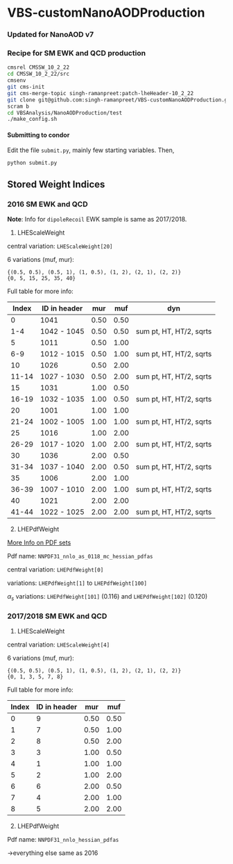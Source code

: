 # VBS-customNanoAODProduction

### Updated for NanoAOD v7

### Recipe for SM EWK and QCD production

```bash
cmsrel CMSSW_10_2_22
cd CMSSW_10_2_22/src
cmsenv
git cms-init
git cms-merge-topic singh-ramanpreet:patch-lheHeader-10_2_22
git clone git@github.com:singh-ramanpreet/VBS-customNanoAODProduction.git VBSAnalysis
scram b
cd VBSAnalysis/NanoAODProduction/test
./make_config.sh
```

#### Submitting to condor
Edit the file `submit.py`, mainly few starting variables. Then,
```
python submit.py
```

## Stored Weight Indices

### 2016 SM EWK and QCD

**Note**: Info for `dipoleRecoil` EWK sample is same as 2017/2018. 

1. LHEScaleWeight

central variation: `LHEScaleWeight[20]`

6 variations (muf, mur): 
```
{(0.5, 0.5), (0.5, 1), (1, 0.5), (1, 2), (2, 1), (2, 2)}
{0, 5, 15, 25, 35, 40}
```

Full table for more info:

| Index |  ID in header  |  mur  |  muf  |  dyn                    |
| ----- | -------------- | ----- | ----- | ----------------------- |
|  0    | 1041           |  0.50 | 0.50  |                         |
|  1-4  | 1042 - 1045    |  0.50 | 0.50  | sum pt, HT, HT/2, sqrts |
|  5    | 1011           |  0.50 | 1.00  |                         |
|  6-9  | 1012 - 1015    |  0.50 | 1.00  | sum pt, HT, HT/2, sqrts |
| 10    | 1026           |  0.50 | 2.00  |                         |
| 11-14 | 1027 - 1030    |  0.50 | 2.00  | sum pt, HT, HT/2, sqrts |
| 15    | 1031           |  1.00 | 0.50  |                         |
| 16-19 | 1032 - 1035    |  1.00 | 0.50  | sum pt, HT, HT/2, sqrts |
| 20    | 1001           |  1.00 | 1.00  |                         |
| 21-24 | 1002 - 1005    |  1.00 | 1.00  | sum pt, HT, HT/2, sqrts |
| 25    | 1016           |  1.00 | 2.00  |                         |
| 26-29 | 1017 - 1020    |  1.00 | 2.00  | sum pt, HT, HT/2, sqrts |
| 30    | 1036           |  2.00 | 0.50  |                         |
| 31-34 | 1037 - 1040    |  2.00 | 0.50  | sum pt, HT, HT/2, sqrts |
| 35    | 1006           |  2.00 | 1.00  |                         |
| 36-39 | 1007 - 1010    |  2.00 | 1.00  | sum pt, HT, HT/2, sqrts |
| 40    | 1021           |  2.00 | 2.00  |                         |
| 41-44 | 1022 - 1025    |  2.00 | 2.00  | sum pt, HT, HT/2, sqrts |

2. LHEPdfWeight

[More Info on PDF sets](https://lhapdf.hepforge.org/pdfsets.html)

Pdf name: `NNPDF31_nnlo_as_0118_mc_hessian_pdfas`

central variation: `LHEPdfWeight[0]`

variations: `LHEPdfWeight[1]` to `LHEPdfWeight[100]`

$\alpha_s$ variations: `LHEPdfWeight[101]` (0.116) and `LHEPdfWeight[102]` (0.120)


### 2017/2018 SM EWK and QCD

1. LHEScaleWeight

central variation: `LHEScaleWeight[4]`

6 variations (muf, mur): 
```
{(0.5, 0.5), (0.5, 1), (1, 0.5), (1, 2), (2, 1), (2, 2)}
{0, 1, 3, 5, 7, 8}
```

Full table for more info:

| Index |  ID in header  |  mur  |  muf  |
| ----- | -------------- | ----- | ----- |
|  0    | 9              | 0.50  | 0.50  |
|  1    | 7              | 0.50  | 1.00  |
|  2    | 8              | 0.50  | 2.00  |
|  3    | 3              | 1.00  | 0.50  |
|  4    | 1              | 1.00  | 1.00  |
|  5    | 2              | 1.00  | 2.00  |
|  6    | 6              | 2.00  | 0.50  |
|  7    | 4              | 2.00  | 1.00  |
|  8    | 5              | 2.00  | 2.00  |

2. LHEPdfWeight

Pdf name: `NNPDF31_nnlo_hessian_pdfas`

->everything else same as 2016


